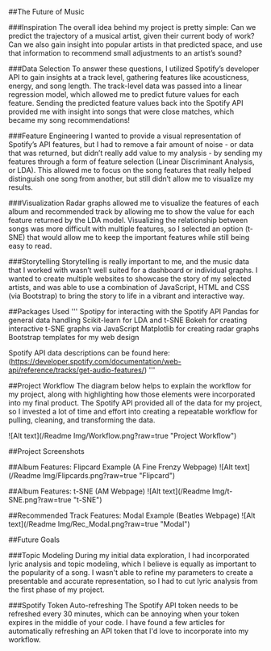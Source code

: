 ##The Future of Music

###Inspiration
The overall idea behind my project is pretty simple: Can we predict the trajectory of a musical artist, given their current body of work? Can we also gain insight into popular artists in that predicted space, and use that information to recommend small adjustments to an artist’s sound?

###Data Selection
To answer these questions, I utilized Spotify’s developer API to gain insights at a track level, gathering features like acousticness, energy, and song length. The track-level data was passed into a linear regression model, which allowed me to predict future values for each feature. Sending the predicted feature values back into the Spotify API provided me with insight into songs that were close matches, which became my song recommendations!

###Feature Engineering
I wanted to provide a visual representation of Spotify’s API features, but I had to remove a fair amount of noise - or data that was returned, but didn’t really add value to my analysis - by sending my features through a form of feature selection (Linear Discriminant Analysis, or LDA). This allowed me to focus on the song features that really helped distinguish one song from another, but still didn’t allow me to visualize my results.

###Visualization
Radar graphs allowed me to visualize the features of each album and recommended track by allowing me to show the value for each feature returned by the LDA model. Visualizing the relationship between songs was more difficult with multiple features, so I selected an option (t-SNE) that would allow me to keep the important features while still being easy to read.

###Storytelling
Storytelling is really important to me, and the music data that I worked with wasn’t well suited for a dashboard or individual graphs. I wanted to create multiple websites to showcase the story of my selected artists, and was able to use a combination of JavaScript, HTML and CSS (via Bootstrap) to bring the story to life in a vibrant and interactive way.

##Packages Used
'''
Spotipy for interacting with the Spotify API
Pandas for general data handling
Scikit-learn for LDA and t-SNE
Bokeh for creating interactive t-SNE graphs via JavaScript
Matplotlib for creating radar graphs
Bootstrap templates for my web design

Spotify API data descriptions can be found here: (https://developer.spotify.com/documentation/web-api/reference/tracks/get-audio-features/)
'''

##Project Workflow
The diagram below helps to explain the workflow for my project, along with highlighting how those elements were incorporated into my final product. The Spotify API provided all of the data for my project, so I invested a lot of time and effort into creating a repeatable workflow for pulling, cleaning, and transforming the data.

![Alt text](/Readme Img/Workflow.png?raw=true "Project Workflow")

##Project Screenshots

##Album Features: Flipcard Example (A Fine Frenzy Webpage)
![Alt text](/Readme Img/Flipcards.png?raw=true "Flipcard")

##Album Features: t-SNE (AM Webpage)
![Alt text](/Readme Img/t-SNE.png?raw=true "t-SNE")

##Recommended Track Features: Modal Example (Beatles Webpage)
![Alt text](/Readme Img/Rec_Modal.png?raw=true "Modal")

##Future Goals

###Topic Modeling
During my initial data exploration, I had incorporated lyric analysis and topic modeling, which I believe is equally as important to the popularity of a song. I wasn't able to refine my parameters to create a presentable and accurate representation, so I had to cut lyric analysis from the first phase of my project.

###Spotify Token Auto-refreshing
The Spotify API token needs to be refreshed every 30 minutes, which can be annoying when your token expires in the middle of your code. I have found a few articles for automatically refreshing an API token that I'd love to incorporate into my workflow.
